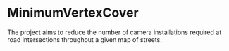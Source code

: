 # MinimumVertexCover
The project aims to reduce the number of camera installations required at road intersections throughout a given map of streets.
